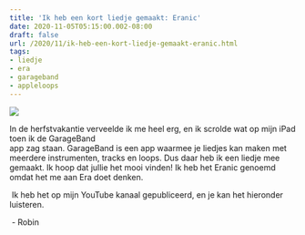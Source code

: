 ```yaml
---
title: 'Ik heb een kort liedje gemaakt: Eranic'
date: 2020-11-05T05:15:00.002-08:00
draft: false
url: /2020/11/ik-heb-een-kort-liedje-gemaakt-eranic.html
tags: 
- liedje
- era
- garageband
- appleloops
---
```


[![](https://1.bp.blogspot.com/-WmRUN4nPL30/X6P7a8XLYAI/AAAAAAAAJKQ/qfqSFtQ7aQ0e5sjy6eL8lvLYhDc9oy6wQCLcBGAsYHQ/w172-h172/iOS10-960x960_GarageBand-Icon_US-EN.png)](https://1.bp.blogspot.com/-WmRUN4nPL30/X6P7a8XLYAI/AAAAAAAAJKQ/qfqSFtQ7aQ0e5sjy6eL8lvLYhDc9oy6wQCLcBGAsYHQ/s960/iOS10-960x960_GarageBand-Icon_US-EN.png)

In de herfstvakantie verveelde ik me heel erg, en ik scrolde wat op mijn iPad toen ik de GarageBand  
app zag staan. GarageBand is een app waarmee je liedjes kan maken met meerdere instrumenten, tracks en loops. Dus daar heb ik een liedje mee gemaakt. Ik hoop dat jullie het mooi vinden! Ik heb het Eranic genoemd omdat het me aan Era doet denken.

 Ik heb het op mijn YouTube kanaal gepubliceerd, en je kan het hieronder luisteren.

  
 - Robin